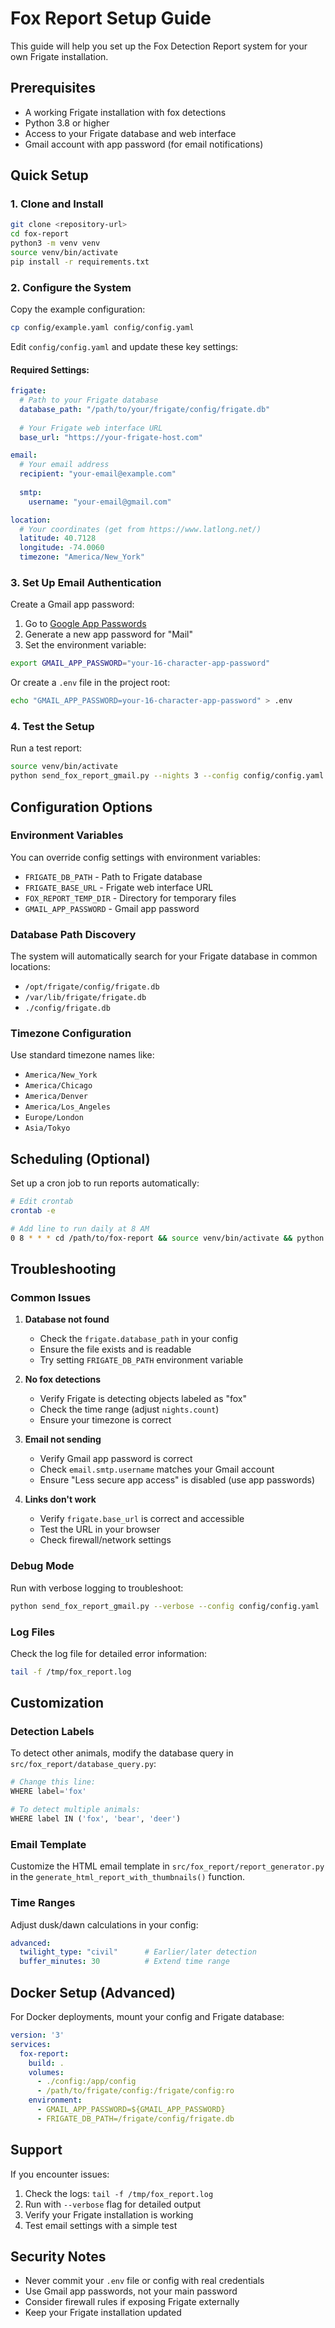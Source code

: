 # Fox Report Setup Guide

This guide will help you set up the Fox Detection Report system for your own Frigate installation.

## Prerequisites

- A working Frigate installation with fox detections
- Python 3.8 or higher
- Access to your Frigate database and web interface
- Gmail account with app password (for email notifications)

## Quick Setup

### 1. Clone and Install

```bash
git clone <repository-url>
cd fox-report
python3 -m venv venv
source venv/bin/activate
pip install -r requirements.txt
```

### 2. Configure the System

Copy the example configuration:
```bash
cp config/example.yaml config/config.yaml
```

Edit `config/config.yaml` and update these key settings:

#### Required Settings:
```yaml
frigate:
  # Path to your Frigate database
  database_path: "/path/to/your/frigate/config/frigate.db"
  
  # Your Frigate web interface URL
  base_url: "https://your-frigate-host.com"

email:
  # Your email address
  recipient: "your-email@example.com"
  
  smtp:
    username: "your-email@gmail.com"

location:
  # Your coordinates (get from https://www.latlong.net/)
  latitude: 40.7128
  longitude: -74.0060
  timezone: "America/New_York"
```

### 3. Set Up Email Authentication

Create a Gmail app password:
1. Go to [Google App Passwords](https://myaccount.google.com/apppasswords)
2. Generate a new app password for "Mail"
3. Set the environment variable:

```bash
export GMAIL_APP_PASSWORD="your-16-character-app-password"
```

Or create a `.env` file in the project root:
```bash
echo "GMAIL_APP_PASSWORD=your-16-character-app-password" > .env
```

### 4. Test the Setup

Run a test report:
```bash
source venv/bin/activate
python send_fox_report_gmail.py --nights 3 --config config/config.yaml
```

## Configuration Options

### Environment Variables

You can override config settings with environment variables:

- `FRIGATE_DB_PATH` - Path to Frigate database
- `FRIGATE_BASE_URL` - Frigate web interface URL
- `FOX_REPORT_TEMP_DIR` - Directory for temporary files
- `GMAIL_APP_PASSWORD` - Gmail app password

### Database Path Discovery

The system will automatically search for your Frigate database in common locations:
- `/opt/frigate/config/frigate.db`
- `/var/lib/frigate/frigate.db`
- `./config/frigate.db`

### Timezone Configuration

Use standard timezone names like:
- `America/New_York`
- `America/Chicago` 
- `America/Denver`
- `America/Los_Angeles`
- `Europe/London`
- `Asia/Tokyo`

## Scheduling (Optional)

Set up a cron job to run reports automatically:

```bash
# Edit crontab
crontab -e

# Add line to run daily at 8 AM
0 8 * * * cd /path/to/fox-report && source venv/bin/activate && python send_fox_report_gmail.py --config config/config.yaml
```

## Troubleshooting

### Common Issues

1. **Database not found**
   - Check the `frigate.database_path` in your config
   - Ensure the file exists and is readable
   - Try setting `FRIGATE_DB_PATH` environment variable

2. **No fox detections**
   - Verify Frigate is detecting objects labeled as "fox"
   - Check the time range (adjust `nights.count`)
   - Ensure your timezone is correct

3. **Email not sending**
   - Verify Gmail app password is correct
   - Check `email.smtp.username` matches your Gmail account
   - Ensure "Less secure app access" is disabled (use app passwords)

4. **Links don't work**
   - Verify `frigate.base_url` is correct and accessible
   - Test the URL in your browser
   - Check firewall/network settings

### Debug Mode

Run with verbose logging to troubleshoot:
```bash
python send_fox_report_gmail.py --verbose --config config/config.yaml
```

### Log Files

Check the log file for detailed error information:
```bash
tail -f /tmp/fox_report.log
```

## Customization

### Detection Labels

To detect other animals, modify the database query in `src/fox_report/database_query.py`:
```python
# Change this line:
WHERE label='fox'

# To detect multiple animals:
WHERE label IN ('fox', 'bear', 'deer')
```

### Email Template

Customize the HTML email template in `src/fox_report/report_generator.py` in the `generate_html_report_with_thumbnails()` function.

### Time Ranges

Adjust dusk/dawn calculations in your config:
```yaml
advanced:
  twilight_type: "civil"      # Earlier/later detection
  buffer_minutes: 30          # Extend time range
```

## Docker Setup (Advanced)

For Docker deployments, mount your config and Frigate database:

```yaml
version: '3'
services:
  fox-report:
    build: .
    volumes:
      - ./config:/app/config
      - /path/to/frigate/config:/frigate/config:ro
    environment:
      - GMAIL_APP_PASSWORD=${GMAIL_APP_PASSWORD}
      - FRIGATE_DB_PATH=/frigate/config/frigate.db
```

## Support

If you encounter issues:
1. Check the logs: `tail -f /tmp/fox_report.log`
2. Run with `--verbose` flag for detailed output
3. Verify your Frigate installation is working
4. Test email settings with a simple test

## Security Notes

- Never commit your `.env` file or config with real credentials
- Use Gmail app passwords, not your main password
- Consider firewall rules if exposing Frigate externally
- Keep your Frigate installation updated
